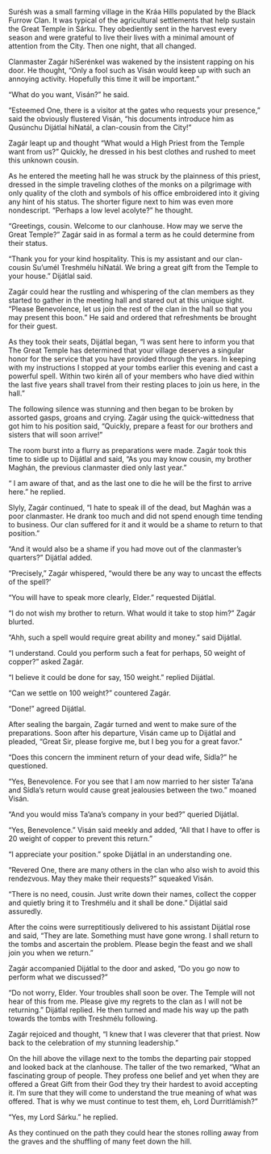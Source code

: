 Surésh was a small farming village in the Kráa Hills populated by the Black Furrow Clan. It was typical of the agricultural settlements that help sustain the Great Temple in Sárku. They obediently sent in the harvest every season and were grateful to live their lives with a minimal amount of attention from the City. Then one night, that all changed.

Clanmaster Zagár hiSerénkel was wakened by the insistent rapping on his door. He thought, “Only a fool such as Visán would keep up with such an annoying activity. Hopefully this time it will be important.”

“What do you want, Visán?” he said.

“Esteemed One, there is a visitor at the gates who requests your presence,” said the obviously flustered Visán, “his documents introduce him as Qusúnchu Dijátlal hiNatál, a clan-cousin from the City!”

Zagár leapt up and thought “What would a High Priest from the Temple want from us?” Quickly, he dressed in his best clothes and rushed to meet this unknown cousin.

As he entered the meeting hall he was struck by the plainness of this priest, dressed in the simple traveling clothes of the monks on a pilgrimage with only quality of the cloth and symbols of his office embroidered into it giving any hint of his status. The shorter figure next to him was even more nondescript. “Perhaps a low level acolyte?” he thought.

“Greetings, cousin. Welcome to our clanhouse. How may we serve the Great Temple?” Zagár said in as formal a term as he could determine from their status.

“Thank you for your kind hospitality. This is my assistant and our clan-cousin Su’umél Treshmélu hiNatál. We bring a great gift from the Temple to your house.” Dijátlal said.

Zagár could hear the rustling and whispering of the clan members as they started to gather in the meeting hall and stared out at this unique sight. “Please Benevolence, let us join the rest of the clan in the hall so that you may present this boon.” He said and ordered that refreshments be brought for their guest.

As they took their seats, Dijátlal began, “I was sent here to inform you that The Great Temple has determined that your village deserves a singular honor for the service that you have provided through the years. In keeping with my instructions I stopped at your tombs earlier this evening and cast a powerful spell. Within two kirén all of your members who have died within the last five years shall travel from their resting places to join us here, in the hall.”

The following silence was stunning and then began to be broken by assorted gasps, groans and crying. Zagár using the quick-wittedness that got him to his position said, “Quickly, prepare a feast for our brothers and sisters that will soon arrive!”

The room burst into a flurry as preparations were made. Zagár took this time to sidle up to Dijátlal and said, “As you may know cousin, my brother Maghán, the previous clanmaster died only last year.”

“ I am aware of that, and as the last one to die he will be the first to arrive here.” he replied.

Slyly, Zagár continued, “I hate to speak ill of the dead, but Maghán was a poor clanmaster. He drank too much and did not spend enough time tending to business. Our clan suffered for it and it would be a shame to return to that position.”

“And it would also be a shame if you had move out of the clanmaster’s quarters?” Dijátlal added.

“Precisely,” Zagár whispered, “would there be any way to uncast the effects of the spell?’

“You will have to speak more clearly, Elder.” requested Dijátlal.

“I do not wish my brother to return. What would it take to stop him?” Zagár blurted.

“Ahh, such a spell would require great ability and money.” said Dijátlal.

“I understand. Could you perform such a feat for perhaps, 50 weight of copper?” asked Zagár.

“I believe it could be done for say, 150 weight.” replied Dijátlal.

“Can we settle on 100 weight?” countered Zagár.

“Done!” agreed Dijátlal.

After sealing the bargain, Zagár turned and went to make sure of the preparations. Soon after his departure, Visán came up to Dijátlal and pleaded, “Great Sir, please forgive me, but I beg you for a great favor.”

“Does this concern the imminent return of your dead wife, Sídla?” he questioned.

“Yes, Benevolence. For you see that I am now married to her sister Ta’ana and Sídla’s return would cause great jealousies between the two.” moaned Visán.

“And you would miss Ta’ana’s company in your bed?” queried Dijátlal.

“Yes, Benevolence.” Visán said meekly and added, “All that I have to offer is 20 weight of copper to prevent this return.”

“I appreciate your position.” spoke Dijátlal in an understanding one.

“Revered One, there are many others in the clan who also wish to avoid this rendezvous. May they make their requests?” squeaked Visán.

“There is no need, cousin. Just write down their names, collect the copper and quietly bring it to Treshmélu and it shall be done.” Dijátlal said assuredly.

After the coins were surreptitiously delivered to his assistant Dijátlal rose and said, “They are late. Something must have gone wrong. I shall return to the tombs and ascertain the problem. Please begin the feast and we shall join you when we return.”

Zagár accompanied Dijátlal to the door and asked, “Do you go now to perform what we discussed?”

“Do not worry, Elder. Your troubles shall soon be over. The Temple will not hear of this from me. Please give my regrets to the clan as I will not be returning.” Dijátlal replied. He then turned and made his way up the path towards the tombs with Treshmélu following.

Zagár rejoiced and thought, “I knew that I was cleverer that that priest. Now back to the celebration of my stunning leadership.”

On the hill above the village next to the tombs the departing pair stopped and looked back at the clanhouse. The taller of the two remarked, “What an fascinating group of people. They profess one belief and yet when they are offered a Great Gift from their God they try their hardest to avoid accepting it. I’m sure that they will come to understand the true meaning of what was offered. That is why we must continue to test them, eh, Lord Durritlámish?”

“Yes, my Lord Sárku.” he replied.

As they continued on the path they could hear the stones rolling away from the graves and the shuffling of many feet down the hill.